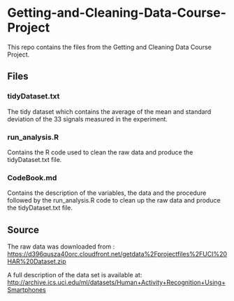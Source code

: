 # Getting-and-Cleaning-Data-Course-Project

This repo contains the files from the Getting and Cleaning Data Course Project.

## Files

### tidyDataset.txt
The tidy dataset which contains the average of the mean and standard deviation of the 33 signals measured in the experiment. 

### run_analysis.R
Contains the R code used to clean the raw data and produce the tidyDataset.txt file.

### CodeBook.md
Contains the description of the variables, the data and the procedure followed by the run_analysis.R code to clean up the raw data and produce the tidyDataset.txt file.

## Source
The raw data was downloaded from : https://d396qusza40orc.cloudfront.net/getdata%2Fprojectfiles%2FUCI%20HAR%20Dataset.zip

A full description of the data set is available at: http://archive.ics.uci.edu/ml/datasets/Human+Activity+Recognition+Using+Smartphones
